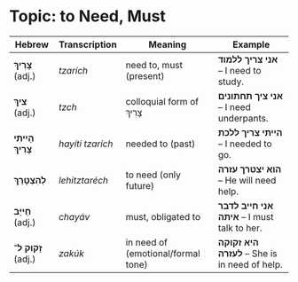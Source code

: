# Topic: to Need, Must

| **Hebrew**             | **Transcription** |  **Meaning**       | **Example** |
| -------------------- | ----------------- | ------------ | --------------------- |
| **צָרִיךְ** (adj.)   | *tzarích*      |  need to, must (present) | **אני צריך ללמוד** – I need to study.  |
| **ציךְ** (adj.)   | *tzch*      |  colloquial form of צָרִיךְ | **אני ציך תחתונים** – I need underpants.       |
| **הָיִיתִי צָרִיךְ** | *hayíti tzarích*  |  needed to (past)        | **הייתי צריך ללכת** – I needed to go.  |
| **לְהִצְטָרֵךְ**     | *lehitztaréch*    |  to need (only future)    | **הוא יצטרך עזרה** – He will need help. |
| **חַייָּב** (adj.)    | *chayáv*       | must, obligated to      | **אני חייב לדבר איתה** – I must talk to her. |
| **זָקוּק ל־** (adj.)    | *zakúk*       | in need of (emotional/formal tone) | **היא זקוקה לעזרה** – She is in need of help. |
